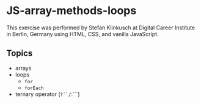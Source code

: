 # JS-array-methods-loops

This exercise was performed by Stefan Klinkusch at Digital Career Institute in Berlin, Germany using HTML, CSS, and vanilla JavaScript.

## Topics
- arrays
- loops
  - ```for```
  - ```forEach```
- ternary operator (```?``/```:```)
